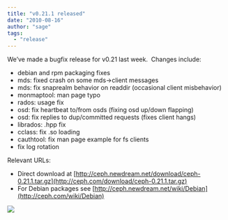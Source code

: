 ```yaml
---
title: "v0.21.1 released"
date: "2010-08-16"
author: "sage"
tags: 
  - "release"
---
```


We’ve made a bugfix release for v0.21 last week.  Changes include:

- debian and rpm packaging fixes
- mds: fixed crash on some mds->client messages
- mds: fix snaprealm behavior on readdir (occasional client misbehavior)
- monmaptool: man page typo
- rados: usage fix
- osd: fix heartbeat to/from osds (fixing osd up/down flapping)
- osd: fix replies to dup/committed requests (fixes client hangs)
- librados: .hpp fix
- cclass: fix .so loading
- cauthtool: fix man page example for fs clients
- fix log rotation

Relevant URLs:

- Direct download at [http://ceph.newdream.net/download/ceph-0.21.1.tar.gz](http://ceph.com/download/ceph-0.21.1.tar.gz)
- For Debian packages see [http://ceph.newdream.net/wiki/Debian](http://ceph.com/wiki/Debian)

![](http://track.hubspot.com/__ptq.gif?a=268973&k=14&bu=http://ceph.com&r=http://ceph.com/uncategorized/v0-21-1-released/&bvt=rss&p=wordpress)
